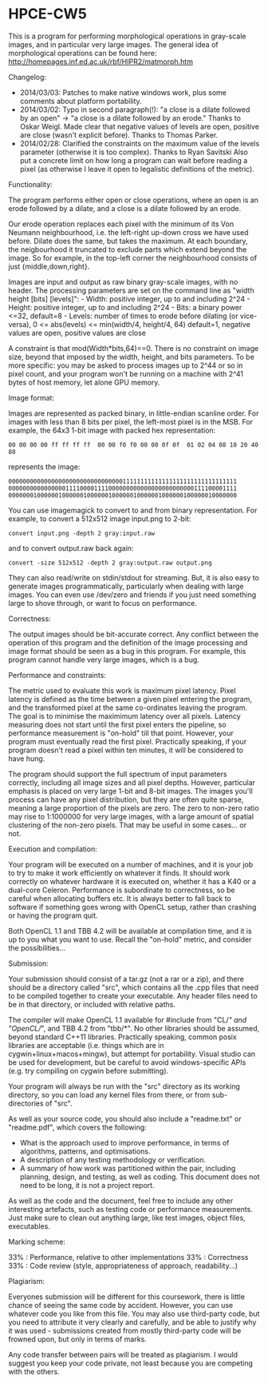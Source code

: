 HPCE-CW5
========

This is a program for performing morphological operations in gray-scale
images, and in particular very large images. The general idea of
morphological operations can be found here:
http://homepages.inf.ed.ac.uk/rbf/HIPR2/matmorph.htm

Changelog:
- 2014/03/03: Patches to make native windows work, plus some comments
              about platform portability.
- 2014/03/02: Typo in second paragraph(!): "a close is a dilate followed by an open" -> "a close is a dilate followed by an erode."
              Thanks to Oskar Weigl.
              Made clear that negative values of levels are open, positive are close (wasn't explicit before).
              Thanks to Thomas Parker.
- 2014/02/28: Clarified the constraints on the maximum value of the levels parameter (otherwise it is too complex).
              Thanks to Ryan Savitski
              Also put a concrete limit on how long a program can wait before reading a pixel (as otherwise I leave
              it open to legalistic definitions of the metric).

Functionality:

The program performs either open or close operations,
where an open is an erode followed by a dilate, and
a close is a dilate followed by an erode.

Our erode operation replaces each pixel with the minimum
of its Von Neumann neighbourhood, i.e. the left-right
up-down cross we have used before. Dilate does the same, but
takes the maximum. At each boundary, the neigbourhood
it truncated to exclude parts which extend beyond the
image. So for example, in the top-left corner the
neighbourhood consists of just {middle,down,right}.

Images are input and output as raw binary gray-scale
images, with no header. The processing parameters are
set on the command line as "width height [bits] [levels]":
    - Width: positive integer, up to and including 2^24
    - Height: positive integer, up to and including 2^24
    - Bits: a binary power <=32, default=8
    - Levels: number of times to erode before dilating (or vice-versa),
              0 <= abs(levels) <= min(width/4, height/4, 64) 
              default=1,
              negative values are open, positive values are close

A constraint is that mod(Width*bits,64)==0. There
is no constraint on image size, beyond that imposed
by the width, height, and bits parameters. To be
more specific: you may be asked to process images up
to 2^44 or so in pixel count, and your program won't
be running on a machine with 2^41 bytes of host
memory, let alone GPU memory.

Image format:

Images are represented as packed binary, in little-endian
scanline order. For images with less than 8 bits per pixel, the
left-most pixel is in the MSB. For example, the 64x3 1-bit
image with packed hex representation:

    00 00 00 00 ff ff ff ff  00 00 f0 f0 00 00 0f 0f  01 02 04 08 10 20 40 80

represents the image:

    0000000000000000000000000000000011111111111111111111111111111111
    0000000000000000111100001111000000000000000000000000111100001111
    0000000100000010000001000000100000010000001000000100000010000000

You can use imagemagick to convert to and from binary representation.
For example, to convert a 512x512 image input.png to 2-bit:

    convert input.png -depth 2 gray:input.raw

and to convert output.raw back again:

    convert -size 512x512 -depth 2 gray:output.raw output.png

They can also read/write on stdin/stdout for streaming. But, it is
also easy to generate images programmatically, particularly when
dealing with large images. You can even use /dev/zero and
friends if you just need something large to shove through,
or want to focus on performance.

Correctness:

The output images should be bit-accurate correct. Any conflict
between the operation of this program and the definition of the
image processing and image format should be seen as a bug in
this program. For example, this program cannot handle very
large images, which is a bug.

Performance and constraints:

The metric used to evaluate this work is maximum pixel
latency. Pixel latency is defined as the time between
a given pixel entering the program, and the transformed
pixel at the same co-ordinates leaving the program. The
goal is to minimise the maximimum latency over all
pixels. Latency measuring does not start until the first
pixel enters the pipeline, so performance measurement
is "on-hold" till that point. However, your program
must eventually read the first pixel. Practically speaking,
if your program doesn't read a pixel within ten minutes,
it will be considered to have hung.

The program should support the full spectrum of input
parameters correctly, including all image sizes and
all pixel depths. However, particular emphasis is
placed on very large 1-bit and 8-bit images. The
images you'll process can have any pixel distribution, but
they are often quite sparse, meaning a large proportion
of the pixels are zero. The zero to non-zero ratio may
rise to 1:1000000 for very large images, with a large
amount of spatial clustering of the non-zero pixels.
That may be useful in some cases... or not.

Execution and compilation:

Your program will be executed on a number of machines,
and it is your job to try to make it work efficiently
on whatever it finds. It should work correctly
on whatever hardware it is executed on, whether it has a K40
or a dual-core Celeron. Performance is subordinate to
correctness, so be careful when allocating buffers etc.
It is always better to fall back to software if
something goes wrong with OpenCL setup, rather than crashing
or having the program quit.

Both OpenCL 1.1 and TBB 4.2 will be available at compilation
time, and it is up to you what you want to use. Recall
the "on-hold" metric, and consider the possibilities...

Submission:

Your submission should consist of a tar.gz (not a rar or a zip),
and there should be a directory called "src", which contains
all the .cpp files that need to be compiled together to
create your executable. Any header files need to be in that
directory, or included with relative paths.

The compiler will make OpenCL 1.1 available for #include from
"CL/*" and "OpenCL/*", and TBB 4.2 from "tbb/*". No other
libraries should be assumed, beyond standard C++11 libraries.
Practically speaking, common posix libraries are acceptable (i.e.
things which are in cygwin+linux+macos+mingw), but attempt for
portability. Visual studio can be used for development, but be
careful to avoid windows-specific APIs (e.g. try compiling on
cygwin before submitting).

Your program will always be run with the "src" directory
as its working directory, so you can load any kernel
files from there, or from sub-directories of "src".

As well as your source code, you should also include a
"readme.txt" or "readme.pdf", which covers the following:
- What is the approach used to improve performance, in
  terms of algorithms, patterns, and optimisations.
- A description of any testing methodology or verification.
- A summary of how work was partitioned within the pair,
  including planning, design, and testing, as well as coding.
This document does not need to be long, it is not a project
report.

As well as the code and the document, feel free to include
any other interesting artefacts, such as testing code
or performance measurements. Just make sure to clean out
anything large, like test images, object files, executables.

Marking scheme:

33% : Performance, relative to other implementations
33% : Correctness
33% : Code review (style, appropriateness of approach, readability...)

Plagiarism:

Everyones submission will be different for this coursework,
there is little chance of seeing the same code by accident.
However, you can use whatever code you like from this file.
You may also use third-party code, but you need to attribute
it very clearly and carefully, and be able to justify why
it was used - submissions created from mostly third-party
code will be frowned upon, but only in terms of marks.

Any code transfer between pairs will be treated as plagiarism.
I would suggest you keep your code private, not least because
you are competing with the others.
